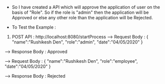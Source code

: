 
* So I have created a API which will approve the application of user on the basis of "Role". So if the role is "admin" then the application will be Approved or else any other role than the application will be Rejected.


* To Test the Example :

1) POST API : http://localhost:8080/startProcess
--> Request Body :
{
 "name":"Rushikesh Den",
 "role":"admin",
 "date":"04/05/2020"
}


--> Response Body :
Approved



--> Request Body :
{
 "name":"Rushikesh Den",
 "role":"employee",
 "date":"04/05/2020"
}

--> Response Body :
Rejected
